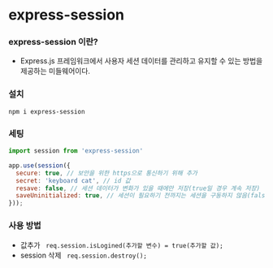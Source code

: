# express-session

### express-session 이란?
- Express.js 프레임워크에서 사용자 세션 데이터를 관리하고 유지할 수 있는 방법을 제공하는 미들웨어이다.

### 설치
```npm i express-session```

### 세팅
```javascript
import session from 'express-session'

app.use(session({
  secure: true, // 보안을 위한 https으로 통신하기 위해 추가
  secret: 'keyboard cat', // id 값 
  resave: false, // 세션 데이터가 변화가 있을 때에만 저장(true일 경우 계속 저장)
  saveUninitialized: true, // 세션이 필요하기 전까지는 세션을 구동하지 않음(false일 경우 세션을 구동)
}));
```

### 사용 방법
- 값추가
``` req.session.isLogined(추가할 변수) = true(추가할 값);```
- session 삭제
``` req.session.destroy();```
